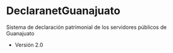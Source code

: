 # DeclaranetGuanajuato

Sistema de declaración patrimonial de los servidores públicos de Guanajuato
- Versión 2.0
